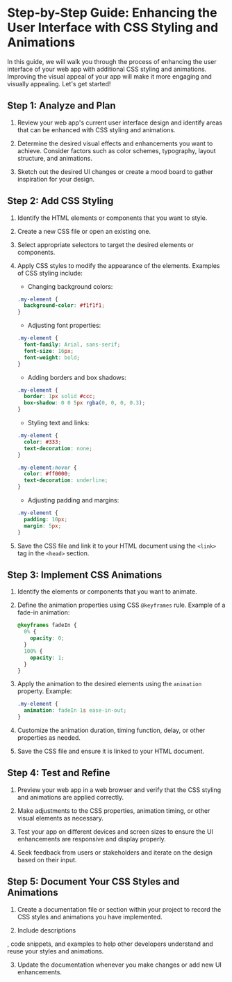 # Step-by-Step Guide: Enhancing the User Interface with CSS Styling and Animations

In this guide, we will walk you through the process of enhancing the user interface of your web app with additional CSS styling and animations. Improving the visual appeal of your app will make it more engaging and visually appealing. Let's get started!

## Step 1: Analyze and Plan

1. Review your web app's current user interface design and identify areas that can be enhanced with CSS styling and animations.

2. Determine the desired visual effects and enhancements you want to achieve. Consider factors such as color schemes, typography, layout structure, and animations.

3. Sketch out the desired UI changes or create a mood board to gather inspiration for your design.

## Step 2: Add CSS Styling

1. Identify the HTML elements or components that you want to style.

2. Create a new CSS file or open an existing one.

3. Select appropriate selectors to target the desired elements or components.

4. Apply CSS styles to modify the appearance of the elements. Examples of CSS styling include:

   - Changing background colors: 
   ```css
   .my-element {
     background-color: #f1f1f1;
   }
   ```

   - Adjusting font properties:
   ```css
   .my-element {
     font-family: Arial, sans-serif;
     font-size: 16px;
     font-weight: bold;
   }
   ```

   - Adding borders and box shadows:
   ```css
   .my-element {
     border: 1px solid #ccc;
     box-shadow: 0 0 5px rgba(0, 0, 0, 0.3);
   }
   ```

   - Styling text and links:
   ```css
   .my-element {
     color: #333;
     text-decoration: none;
   }

   .my-element:hover {
     color: #ff0000;
     text-decoration: underline;
   }
   ```

   - Adjusting padding and margins:
   ```css
   .my-element {
     padding: 10px;
     margin: 5px;
   }
   ```

5. Save the CSS file and link it to your HTML document using the `<link>` tag in the `<head>` section.

## Step 3: Implement CSS Animations

1. Identify the elements or components that you want to animate.

2. Define the animation properties using CSS `@keyframes` rule. Example of a fade-in animation:

   ```css
   @keyframes fadeIn {
     0% {
       opacity: 0;
     }
     100% {
       opacity: 1;
     }
   }
   ```

3. Apply the animation to the desired elements using the `animation` property. Example:

   ```css
   .my-element {
     animation: fadeIn 1s ease-in-out;
   }
   ```

4. Customize the animation duration, timing function, delay, or other properties as needed.

5. Save the CSS file and ensure it is linked to your HTML document.

## Step 4: Test and Refine

1. Preview your web app in a web browser and verify that the CSS styling and animations are applied correctly.

2. Make adjustments to the CSS properties, animation timing, or other visual elements as necessary.

3. Test your app on different devices and screen sizes to ensure the UI enhancements are responsive and display properly.

4. Seek feedback from users or stakeholders and iterate on the design based on their input.

## Step 5: Document Your CSS Styles and Animations

1. Create a documentation file or section within your project to record the CSS styles and animations you have implemented.

2. Include descriptions

, code snippets, and examples to help other developers understand and reuse your styles and animations.

3. Update the documentation whenever you make changes or add new UI enhancements.

